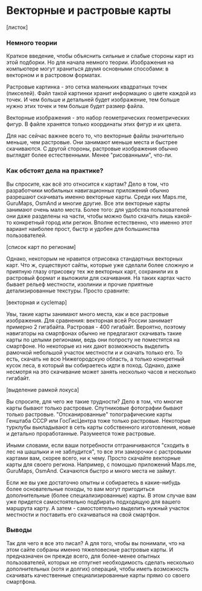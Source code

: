# Векторные и растровые карты

[листок]

### Немного теории

Краткое введение, чтобы объяснить сильные и слабые стороны карт из этой подборки. Но для начала немного теории. Изображения на компьютере могут храниться двумя основными способами: в векторном и в растровом форматах. 

Растровые картинка - это сетка маленьких квадратных точек (пикселей). Файл такой картинки хранит информацию о цвете каждой из точек. И чем больше и детальней будет изображение, тем больше нужно этих точек и тем больше будет размер файла. 

Векторные изображения - это набор геометрических геометрических фигур. В файле хранятся только координаты этих фигур и их цвета.

Для нас сейчас важнее всего то, что векторные файлы значительно меньше, чем растровые. Они занимают меньше места и быстрее скачиваются. С другой стороны, растровые изображения обычно выглядят более естественными. Менее "рисованными", что-ли.


### Как обстоят дела на практике?

Вы спросите, как всё это относится к картам?  Дело в том, что разработчики мобильных навигационных приложений обычно разрешают скачивать именно векторные карты. Среди них Maps.me, GuruMaps, OsmAnd и многие другие. Все эти векторные карты занимают очень мало места. Более того: для удобства пользователей они даже разделены на части, чтобы можно было скачать лишь какой-то конкретный город или регион. Вполне естественно, что именно этот вариант наиболее прост, быстр и удобен для большинства пользователей.

[список карт по регионам]

Однако, некоторым не нравится отрисовка стандартных векторных карт. Что ж, существуют сайты, которые уже сделали более сложную и приятную глазу отрисовку тех же векторных карт, сохранили их в растровый формат и выложили для скачивания. На таких картах часто бывает рельеф местности, изолинии и прочие приятные детализированные текстуры. Просто сравните: 

[векторная и cyclemap]

Увы, такие карты занимают много места, как и все растровые изображения. Для сравнения: векторная всей России занимает примерно 2 гигабайта. Растровая - 400 гигабайт. Вероятно, поэтому навигаторы на смартфонах обычно не предлагают скачивать такие карты по целыми регионами, ведь они попросту не поместятся на смартфоне. Но некоторые из них дают возможность выделить рамочкой небольшой участок местности и и скачать только его. То есть, скачать не всю Нижегородскую область, а только конкретный кусок леса, в который вы собираетесь идти в поход. Однако, даже несмотря на это скачивание может занять несколько часов и несколько гигабайт.

[выделение рамкой локуса] 

Вы спросите, для чего же такие трудности? Дело в том, что многие карты бывают только растровые. Спутниковые фотографии бывают только растровые. "Отсканированные" топографические карты Генштаба СССР или ГосГисЦентра тоже только растровые. Некоторые турклубы выкладывают в сеть карты собственного изготовления, новые и детально проработанные. Разумеется тоже растровые.

Иными словами, если ваши потребности отграничиваются "сходить в лес на шашлыки и не заблудится", то все эти заморочки с растровыми картами вам, скорее всего, ни к чему. Просто скачайте векторные карты для своего региона. Например, с помощью приложений  Maps.me, GuruMaps, OsmAnd. Скачаются быстро и много места не займут. 

Если же вы уже достаточно опытны и собираетесь в какие-нибудь более основательные походы, то вам могут пригодиться дополнительные (более специализированные) карты. В этом случае вам уже придется самостоятельно подбирать подходящую для вашего маршрута карту. А затем - самостоятельно выделить нужный участок местности и поставить его скачиваться на свой смартфон. 


### Выводы

Так для чего я все это писал? А для того, чтобы вы понимали, что на этом сайте собраны именно тяжеловесные растровые карты. И предназначен он прежде всего, для более-менее опытных пользователей, которых не отпугнет необходимость сделать несколько дополнительных (хотя и долгих) операций, чтобы иметь возможность скачивать качественные специализированные карты прямо со своего смартфона.
